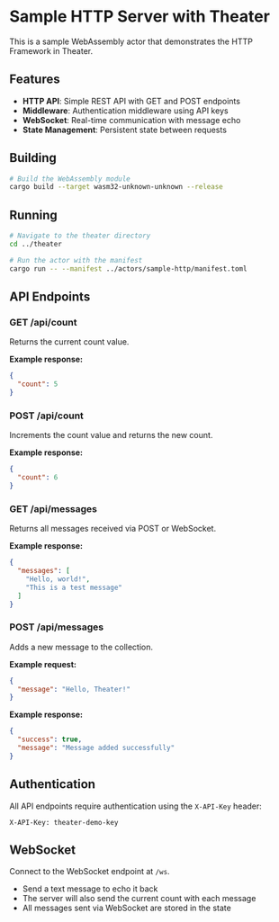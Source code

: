 # Sample HTTP Server with Theater

This is a sample WebAssembly actor that demonstrates the HTTP Framework in Theater.

## Features

- **HTTP API**: Simple REST API with GET and POST endpoints
- **Middleware**: Authentication middleware using API keys
- **WebSocket**: Real-time communication with message echo
- **State Management**: Persistent state between requests

## Building

```bash
# Build the WebAssembly module
cargo build --target wasm32-unknown-unknown --release
```

## Running

```bash
# Navigate to the theater directory
cd ../theater

# Run the actor with the manifest
cargo run -- --manifest ../actors/sample-http/manifest.toml
```

## API Endpoints

### GET /api/count
Returns the current count value.

**Example response:**
```json
{
  "count": 5
}
```

### POST /api/count
Increments the count value and returns the new count.

**Example response:**
```json
{
  "count": 6
}
```

### GET /api/messages
Returns all messages received via POST or WebSocket.

**Example response:**
```json
{
  "messages": [
    "Hello, world!",
    "This is a test message"
  ]
}
```

### POST /api/messages
Adds a new message to the collection.

**Example request:**
```json
{
  "message": "Hello, Theater!"
}
```

**Example response:**
```json
{
  "success": true,
  "message": "Message added successfully"
}
```

## Authentication

All API endpoints require authentication using the `X-API-Key` header:

```
X-API-Key: theater-demo-key
```

## WebSocket

Connect to the WebSocket endpoint at `/ws`.

- Send a text message to echo it back
- The server will also send the current count with each message
- All messages sent via WebSocket are stored in the state
